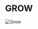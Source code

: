 # GROW

![Grow](https://github.com/Block-Audit-Report/GROW/assets/121312707/d9667fd9-d0e7-4e88-b9d0-d53d06bb5fce)
